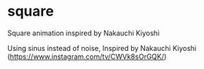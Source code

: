 # square
Square animation inspired by Nakauchi Kiyoshi

Using sinus instead of noise, Inspired by Nakauchi Kiyoshi (https://www.instagram.com/tv/CWVk8sOrGQK/)
